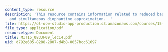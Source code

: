 ```yaml
---
content_type: resource
description: 'This resource contains information related to reduced bases for lattices
  and simultaneous diophantine approximation.  '
file: https://ol-ocw-studio-app-production.s3.amazonaws.com/courses/15-083j-integer-programming-and-combinatorial-optimization-fall-2009/d792e60582882807d4b80057bcc61697_MIT15_083JF09_lec14.pdf
file_type: application/pdf
resourcetype: Document
title: MIT15_083JF09_lec14.pdf
uid: d792e605-8288-2807-d4b8-0057bcc61697
---
```

